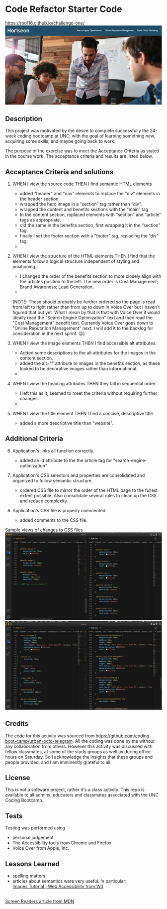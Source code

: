 # Code Refactor Starter Code
https://roo116.github.io/challenge-one/
<img src=./assets/screen-shots/readme.jpg>

## Description

This project was motivated by the desire to complete successfully the 24-week coding bootcamp at UNC; with the goal of learning something new, acquiring some skills, and maybe going back to work. 
 
The purpose of the exercise was to meet the Acceptance Criteria as stated in the course work.   The acceptance criteria and results are listed below. 

## Acceptance Criteria and solutions
1. WHEN I view the source code THEN I find semantic HTML elements
    * added "header" and "nav" elements to replace the "div" elements in the header section.
    * wrapped the hero image in a “section” tag rather than “div”.
    * wrapped the content and benefits sections with the “main” tag.
    * In the content section, replaced elements with “section” and “article” tags as appropriate.  
    * did the same in the benefits section, first wrapping it in the “section” tag.
    * finally I set the footer section with a “footer” tag, replacing the “div” tag.
    * 

2. WHEN I view the structure of the HTML elements THEN I find that the elements follow a logical structure independent of styling and positioning.
    * I changed the order of the benefits section to more closely align with the articles position to the left.  The new order is Cost Management; Brand Awareness; Lead Generation.
    *  

    

    (NOTE: These should probably be further ordered so the page is read from left to right rather than from up to down in Voice Over but I haven't figured that out yet.  What I mean by that is that with Voice Over it would ideally read the "Search Engine Optimization" text and then read the "Cost Management" benefit text.  Currently Voice Over goes down to "Online Reputation Management" next. I will add it to the backlog for consideration in the next sprint. 😉) 

3. WHEN I view the image elements THEN I find accessible alt attributes.
    * Added some descriptions to the alt attributes for the images in the content section.
    * added the alt="" attribute to images in the benefits section, as these looked to be decorative images rather than informational. 
    *

4. WHEN I view the heading attributes THEN they fall in sequential order
    * I left this as it, seemed to meet the criteria without requiring further changes.
    *

5. WHEN I view the title element THEN I find a concise, descriptive title
    * added a more descriptive title than "website".   

## Additional Criteria
6. Application's links all function correctly.
    * added an id attribute to the the article tag for "search-engine-optimization"

7. Application's CSS selectors and properties are consolidated and organized to follow semantic structure.
    * ordered CSS file to mirror the order of the HTML page to the fullest extent possible.  Also consolidate several rules to clean up the CSS and reduce complexity. 

8. Application's CSS file is properly commented.
    * added comments to the CSS file.

Sample views of changes to CSS files
<img src=./assets/screen-shots/vscode-img-1.jpg>
<img src=./assets/screen-shots/vscode-img-2.jpg>


## Credits
The code for this activity was sourced from https://github.com/coding-boot-camp/urban-octo-telegram.  All the coding was done by me without any collaboration from others.  However this activity was discussed with fellow classmates, at some of the study groups as well as during office hours on Saturday.  So I acknowledge the insights that these groups and people provided, and I am imminently grateful to all.  
 
## License

This is not a software project, rather it's a class activity.  This repo is available to all admins, educators and classmates associated with the UNC Coding Bootcamp.  

## Tests

Testing was performed using 
* personal judgement
* The Accessibility tools from Chrome and Firefox
* Voice Over from Apple, Inc. 

## Lessons Learned
* spelling matters
* articles about semantics were very useful.  In particular:<br />
<a href="https://www.w3.org/WAI/tutorials/images/">Images Tutorial | Web Accessibility from W3</a>
<br />
<a href="https://developer.mozilla.org/en-US/docs/Learn/Tools_and_testing/Cross_browser_testing/Accessibility#screenreaders">Screen Readers article from MDN</a>